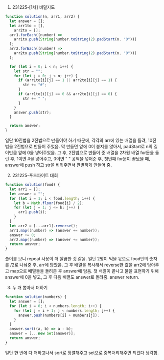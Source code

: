 1. 231225-[1차] 비밀지도

```javascript
function solution(n, arr1, arr2) {
  let answer = [];
  let arr1to = [],
    arr2to = [];
  arr1.forEach((number) =>
    arr1to.push(String(number.toString(2).padStart(n, "0")))
  );
  arr2.forEach((number) =>
    arr2to.push(String(number.toString(2).padStart(n, "0")))
  );

  for (let i = 0; i < n; i++) {
    let str = "";
    for (let j = 0; j < n; j++) {
      if (arr1to[i][j] == 1 || arr2to[i][j] == 1) {
        str += "#";
      }
      if (arr1to[i][j] == 0 && arr2to[i][j] == 0) {
        str += " ";
      }
    }
    answer.push(str);
  }

  return answer;
}
```

일단 10진법을 2진법으로 만들어야 하기 때문에, 각각의 arr에 있는 배열을 돌려, 10진법을 2진법으로 만들어 주었음.
막 만들면 앞에 0이 붙지를 않아서, padStart로 n의 길이만큼 앞에 0을 넣어주었음.
그 후, 2진법으로 만들어 준 배열을 2차원 배열 for문을 돌린 후, 1이면 #을 넣어주고, 0이면 " " 공백을 넣어준 후,
첫번째 for문이 끝났을 때, answer에 push 하고 str을 비워주면서 판별하게 만들어 줌.

2. 231225-푸드파이트 대회

```javascript
function solution(food) {
  let arr1 = [];
  let answer = "";
  for (let i = 1; i < food.length; i++) {
    let b = Math.floor(food[i] / 2);
    for (let j = 1; j <= b; j++) {
      arr1.push(i);
    }
  }
  let arr2 = [...arr1].reverse();
  arr1.map((number) => (answer += number));
  answer += 0;
  arr2.map((number) => (answer += number));
  return answer;
}
```

풀이를 보니 repeat 사용이 더 깔끔한 것 같음.
일단 2명이 먹을 몫으로 food안의 숫자를 /2로 나눠준 후, arr에 담았음.
그 후 배열을 복사해서 reverse한 값을 arr2에 담아주고
map으로 배열들을 돌려준 후 answer에 담음. 첫 배열이 끝나고 물을 표현하기 위해 answer에 0을 넣고, 그 후 다음 배열도 answer로 돌려줌. answer return.

3. 두 개 뽑아서 더하기

```javascript
function solution(numbers) {
  let answer = [];
  for (let i = 0; i < numbers.length; i++) {
    for (let j = i + 1; j < numbers.length; j++) {
      answer.push(numbers[i] + numbers[j]);
    }
  }
  answer.sort((a, b) => a - b);
  answer = [...new Set(answer)];
  return answer;
}
```

일단 한 번에 다 더하고나서 sort로 정렬해주고 set으로 중복처리해주면 되겠다 생각함.
